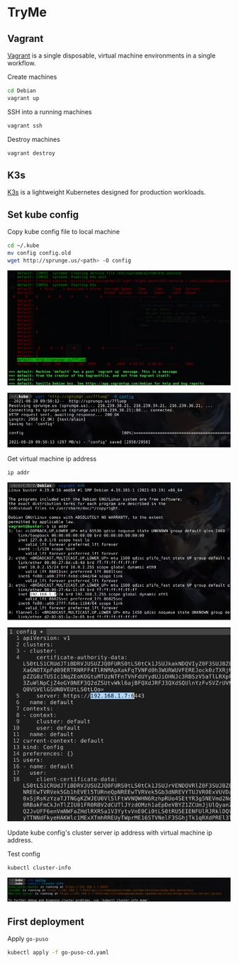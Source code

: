 # TryMe

## Vagrant

[Vagrant](https://www.vagrantup.com/) is a single disposable, virtual machine environments in a single workflow.

Create machines

```bash
cd Debian
vagrant up
```

SSH into a running machines

```bash
vagrant ssh
```

Destroy machines

```bash
vagrant destroy
```

## K3s

[K3s](https://k3s.io/) is a lightweight Kubernetes designed for production workloads.

## Set kube config

Copy kube config file to local machine

```bash
cd ~/.kube
mv config config.old
wget http://sprunge.us/<path> -O config
```
![](./assets/images/screenshots/Screenshot_2021-08-20_09-49-25.png)

![](./assets/images/screenshots/Screenshot_2021-08-20_09-50-46.png)

Get virtual machine ip address

```bash
ip addr
```

![](./assets/images/screenshots/Screenshot_2021-08-20_09-52-35.png)

![](./assets/images/screenshots/Screenshot_2021-08-20_09-56-18.png)

Update kube config's cluster server ip address with virtual machine ip address.

Test config

```bash
kubectl cluster-info
```

![](./assets/images/screenshots/Screenshot_2021-08-20_09-58-11.png)

## First deployment

Apply `go-puso`

```bash
kubectl apply -f go-puso-cd.yaml
```

